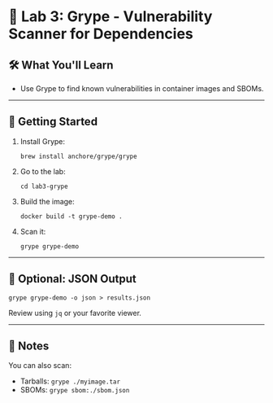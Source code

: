 # 🧬 Lab 3: Grype - Vulnerability Scanner for Dependencies

## 🛠️ What You'll Learn
- Use Grype to find known vulnerabilities in container images and SBOMs.

---

## 🚀 Getting Started

1. Install Grype:

   ```
   brew install anchore/grype/grype
   ```

2. Go to the lab:
   ```
   cd lab3-grype
   ```

3. Build the image:
   ```
   docker build -t grype-demo .
   ```

4. Scan it:
   ```
   grype grype-demo
   ```

---

## 🧠 Optional: JSON Output

```
grype grype-demo -o json > results.json
```

Review using `jq` or your favorite viewer.

---

## 📎 Notes

You can also scan:
- Tarballs: `grype ./myimage.tar`
- SBOMs: `grype sbom:./sbom.json`